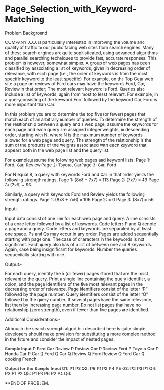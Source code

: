 # Page_Selection_with_Keyword-Matching

Problem Background

COMPANY XXX is particularly interested in improving the volume and quality of traffic to our public facing web sites from search engines. Many of these search engines are quite sophisticated, using advanced algorithms and parallel searching techniques to provide fast, accurate responses. This problem is however, somewhat simpler.
A group of web pages has been classified by associating a list of keywords, given in decreasing order of relevance, with each page (i.e., the order of keywords is from the most specific keyword to the least specific). For example, on the Top Gear web site a page on reviews of Ford cars may have the keywords:Ford, Car, Review in that order; The most relevant keyword is Ford. Queries also include a list of keywords, again from most to least relevant. For example, in a queryconsisting of the keyword Ford followed by the keyword Car, Ford is more important than Car.

In this problem you are to determine the top five (or fewer) pages that match each of an arbitrary number of queries.
To determine the strength of the relationship between a query and a web page, assume the keywords for each page and each query are assigned integer weights, in descending order, starting with N, where N is the maximum number of keywords allowed for a web page and query.
The strength of the relationship is the sum of the products of the weights associated with each keyword that appears both in the web page list and the query list.

For example,assume the following web pages and keyword lists:
Page 1: Ford, Car, Review
Page 2: Toyota, CarPage 3: Car, Ford

For N equal 8, a query with keywords Ford and Car in that order yields the following strength ratings.
Page 1: (8x8 + 7x7) = 113
Page 2: (7x7) = 49
Page 3: (7x8) = 56.

Similarly, a query with keywords Ford and Review yields the following strength ratings.
Page 1: (8x8 + 7x6) = 106
Page 2: = 0
Page 3: (8x7) = 56

Input:-

Input data consist of one line for each web page and query. A line consists of a code letter 
followed by a list of keywords. Code letters P and Q denote a page and a query. Code letters and keywords are separated by at least one space. Ps and Qs may occur in any order.
Pages are added sequentially starting with page one. The case of characters in the keywords is not significant. Each query also has of a list of between one and 8 keywords. Again, case being insignificant for keywords. Number the queries sequentially starting with one.

Output:-

For each query, identify the 5 (or fewer) pages stored that are the most relevant to the query.
Print a single line containing the query identifier, a colon, and the page identifiers of the five most relevant pages in the decreasing order of relevance. Page identifiers consist of the letter “P” followed by the page number. Query identifiers consist of the letter “Q” followed by the query number. If several pages have the same relevance, list them by increasing page number. Do not list pages that have no relationship (zero strength), even if fewer than five pages are identified.

Additional Considerations:-

Although the search strength algorithm described here is quite simple, developers should make provision for substituting a more complex method in the future and consider the impact of nested pages.

Sample Input
P Ford Car Review 
P Review Car
P Review Ford
P Toyota Car
P Honda Car
P Car
Q Ford
Q Car
Q Review
Q Ford Review
Q Ford Car
Q cooking French

Output for the Sample Input
Q1: P1 P3
Q2: P6 P1 P2 P4 P5
Q3: P2 P3 P1
Q4: P3 P1 P2
Q5: P1 P3 P6 P2 P4
Q6:

**END OF PROBLEM.

